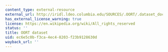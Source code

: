 ```yaml
---
content_type: external-resource
external_url: http://iridl.ldeo.columbia.edu/SOURCES/.OORT/.dataset_documentation.html
has_external_license_warning: true
license: https://en.wikipedia.org/wiki/All_rights_reserved
status: ''
title: OORT dataset
uid: ec6e5c0b-f3ca-4ec4-8203-f23b9128630d
wayback_url: ''
---
```

